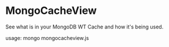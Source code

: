 # MongoCacheView
See what is in your MongoDB WT Cache and how it's being used.

usage: mongo mongocacheview.js


